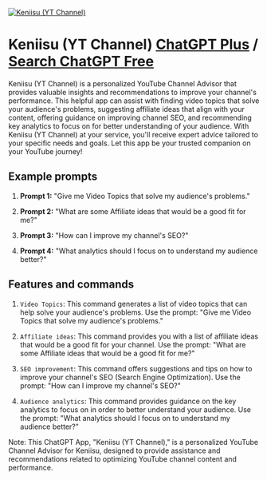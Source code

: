 
[![Keniisu (YT Channel)](https://files.oaiusercontent.com/file-RuxpK0v4cwrtAPY0cmDCVX0Q?se=2123-10-17T07%3A10%3A26Z&sp=r&sv=2021-08-06&sr=b&rscc=max-age%3D31536000%2C%20immutable&rscd=attachment%3B%20filename%3Dchannels4_profile%2520%25282%2529.jpg&sig=d%2B5GCaiCelJNtdtl7Hko2glOwJSiKOm59Pp/QVS4Wwc%3D)](https://chat.openai.com/g/g-gBgmn1JDh-keniisu-yt-channel)

# Keniisu (YT Channel) [ChatGPT Plus](https://chat.openai.com/g/g-gBgmn1JDh-keniisu-yt-channel) / [Search ChatGPT Free](https://gptcall.net/index.html#/?search=Keniisu%20(YT%20Channel))

Keniisu (YT Channel) is a personalized YouTube Channel Advisor that provides valuable insights and recommendations to improve your channel's performance. This helpful app can assist with finding video topics that solve your audience's problems, suggesting affiliate ideas that align with your content, offering guidance on improving channel SEO, and recommending key analytics to focus on for better understanding of your audience. With Keniisu (YT Channel) at your service, you'll receive expert advice tailored to your specific needs and goals. Let this app be your trusted companion on your YouTube journey!

## Example prompts

1. **Prompt 1:** "Give me Video Topics that solve my audience's problems."

2. **Prompt 2:** "What are some Affiliate ideas that would be a good fit for me?"

3. **Prompt 3:** "How can I improve my channel's SEO?"

4. **Prompt 4:** "What analytics should I focus on to understand my audience better?"

## Features and commands

1. `Video Topics`: This command generates a list of video topics that can help solve your audience's problems. Use the prompt: "Give me Video Topics that solve my audience's problems."

2. `Affiliate ideas`: This command provides you with a list of affiliate ideas that would be a good fit for your channel. Use the prompt: "What are some Affiliate ideas that would be a good fit for me?"

3. `SEO improvement`: This command offers suggestions and tips on how to improve your channel's SEO (Search Engine Optimization). Use the prompt: "How can I improve my channel's SEO?"

4. `Audience analytics`: This command provides guidance on the key analytics to focus on in order to better understand your audience. Use the prompt: "What analytics should I focus on to understand my audience better?"

Note: This ChatGPT App, "Keniisu (YT Channel)," is a personalized YouTube Channel Advisor for Keniisu, designed to provide assistance and recommendations related to optimizing YouTube channel content and performance.


